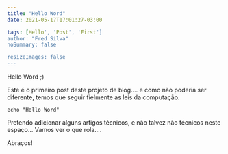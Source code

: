 ```yaml
---
title: "Hello Word"
date: 2021-05-17T17:01:27-03:00

tags: [Hello', 'Post', 'First']
author: "Fred Silva"
noSummary: false

resizeImages: false
---
```

Hello Word ;)

Este é o primeiro post deste projeto de blog.... e como não poderia ser diferente, temos que seguir fielmente as leis da computação.

```
echo "Hello Word"
```

Pretendo adicionar alguns artigos técnicos, e não talvez não técnicos neste espaço... Vamos ver o que rola....

Abraços!